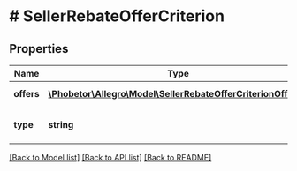 # # SellerRebateOfferCriterion

## Properties

Name | Type | Description | Notes
------------ | ------------- | ------------- | -------------
**offers** | [**\Phobetor\Allegro\Model\SellerRebateOfferCriterionOffers[]**](SellerRebateOfferCriterionOffers.md) | Set of offers – only if &#x60;type&#x60; is &#x60;CONTAINS_OFFERS&#x60; | [optional]
**type** | **string** | Criteria type: CONTAINS_OFFERS or OFFERS_ASSIGNED_EXTERNALLY |

[[Back to Model list]](../../README.md#models) [[Back to API list]](../../README.md#endpoints) [[Back to README]](../../README.md)
